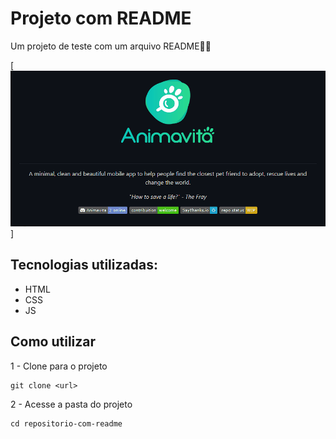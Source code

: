 # Projeto com README
Um projeto de teste com um arquivo README🐱‍🏍

[<img src="./tela.gif" alt="Gif da tela inicial do projeto">]

## Tecnologias utilizadas:
- HTML
- CSS
- JS

## Como utilizar

1 - Clone para o projeto
```
git clone <url>
```
2 - Acesse a pasta do projeto
```
cd repositorio-com-readme
```